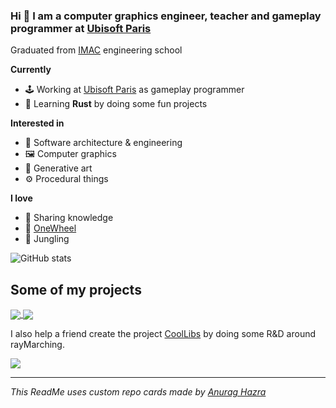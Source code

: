 ###  Hi 👋 I am a computer graphics engineer, teacher and gameplay programmer at [Ubisoft Paris](https://paris.ubisoft.com/fr/)


Graduated from [IMAC](https://www.ingenieur-imac.fr/) engineering school

**Currently**
 - 🕹️ Working at [Ubisoft Paris](https://paris.ubisoft.com/fr/) as gameplay programmer
 - 🦀 Learning **Rust** by doing some fun projects

**Interested in**
 - 🔨 Software architecture & engineering
 - 🖼️ Computer graphics
 - 🎨 Generative art
 - ⚙️ Procedural things

**I love**
 - 🎁 Sharing knowledge
 - 🛞 [OneWheel](https://onewheel.com/)
 - 🎪 Jungling

 ![GitHub stats](https://github-readme-stats.vercel.app/api?username=dsmtE&show_icons=true)

## Some of my projects

<a href="https://github.com/alicevision/ScanRig">
  <img align="center" src="https://github-readme-stats.vercel.app/api/pin/?username=alicevision&repo=ScanRig" />
</a>

<a href="https://github.com/dsmtE/rust_nca">
  <img align="center" src="https://github-readme-stats.vercel.app/api/pin/?username=dsmtE&repo=rust_nca" />
</a>


I also help a friend create the project [CoolLibs](https://github.com/CoolLibs/) by doing some R&D around rayMarching.

<a href="https://github.com/CoolLibs/Cool">
  <img align="center" src="https://github-readme-stats.vercel.app/api/pin/?username=CoolLibs&repo=Cool&theme=" />
</a>

---
*This ReadMe uses custom repo cards made by [Anurag Hazra](https://github.com/anuraghazra/github-readme-stats)*